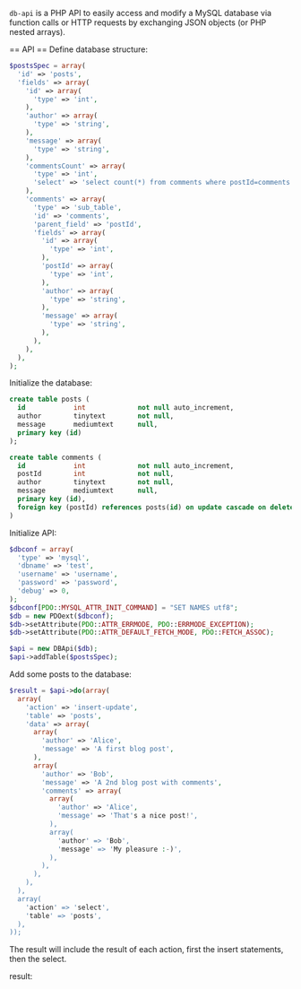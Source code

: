 `db-api` is a PHP API to easily access and modify a MySQL database via function
calls or HTTP requests by exchanging JSON objects (or PHP nested arrays).

== API ==
Define database structure:

```php
$postsSpec = array(
  'id' => 'posts',
  'fields' => array(
    'id' => array(
      'type' => 'int',
    ),
    'author' => array(
      'type' => 'string',
    ),
    'message' => array(
      'type' => 'string',
    ),
    'commentsCount' => array(
      'type' => 'int',
      'select' => 'select count(*) from comments where postId=comments.id',
    ),
    'comments' => array(
      'type' => 'sub_table',
      'id' => 'comments',
      'parent_field' => 'postId',
      'fields' => array(
        'id' => array(
          'type' => 'int',
        ),
        'postId' => array(
          'type' => 'int',
        ),
        'author' => array(
          'type' => 'string',
        ),
        'message' => array(
          'type' => 'string',
        ),
      ),
    ),
  ),
);
```

Initialize the database:
```sql
create table posts (
  id            int             not null auto_increment,
  author        tinytext        not null,
  message       mediumtext      null,
  primary key (id)
);

create table comments (
  id            int             not null auto_increment,
  postId        int             not null,
  author        tinytext        not null,
  message       mediumtext      null,
  primary key (id),
  foreign key (postId) references posts(id) on update cascade on delete cascade
)
```

Initialize API:
```php
$dbconf = array(
  'type' => 'mysql',
  'dbname' => 'test',
  'username' => 'username',
  'password' => 'password',
  'debug' => 0,
);
$dbconf[PDO::MYSQL_ATTR_INIT_COMMAND] = "SET NAMES utf8";
$db = new PDOext($dbconf);
$db->setAttribute(PDO::ATTR_ERRMODE, PDO::ERRMODE_EXCEPTION);
$db->setAttribute(PDO::ATTR_DEFAULT_FETCH_MODE, PDO::FETCH_ASSOC);

$api = new DBApi($db);
$api->addTable($postsSpec);
```

Add some posts to the database:
```php
$result = $api->do(array(
  array(
    'action' => 'insert-update',
    'table' => 'posts',
    'data' => array(
      array(
        'author' => 'Alice',
        'message' => 'A first blog post',
      ),
      array(
        'author' => 'Bob',
        'message' => 'A 2nd blog post with comments',
        'comments' => array(
          array(
            'author' => 'Alice',
            'message' => 'That's a nice post!',
          ),
          array(
            'author' => 'Bob',
            'message' => 'My pleasure :-)',
          ),
        ),
      ),
    ),
  ),
  array(
    'action' => 'select',
    'table' => 'posts',
  ),
));
```

The result will include the result of each action, first the insert
statements, then the select.

result:
```json
```
